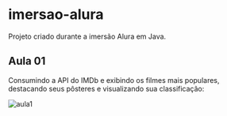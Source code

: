 # imersao-alura
Projeto criado durante a imersão Alura em Java.
<br>
<h2>Aula 01</h2>

<p>Consumindo a API do IMDb e exibindo os filmes mais populares, destacando seus pôsteres e visualizando sua classificação:</p>

![aula1](https://user-images.githubusercontent.com/96389198/228694459-19628484-c807-41ea-85c8-fce69482ce6c.png)
